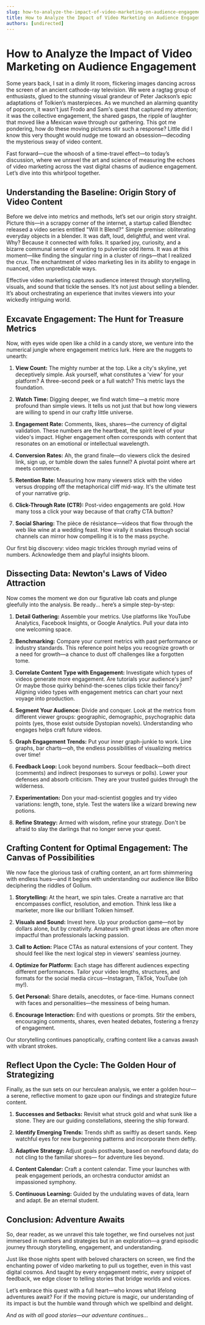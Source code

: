 ```yaml
---
slug: how-to-analyze-the-impact-of-video-marketing-on-audience-engagement
title: How to Analyze the Impact of Video Marketing on Audience Engagement
authors: [undirected]
---
```



# How to Analyze the Impact of Video Marketing on Audience Engagement

Some years back, I sat in a dimly lit room, flickering images dancing across the screen of an ancient cathode-ray television. We were a ragtag group of enthusiasts, glued to the stunning visual grandeur of Peter Jackson’s epic adaptations of Tolkien’s masterpieces. As we munched an alarming quantity of popcorn, it wasn’t just Frodo and Sam's quest that captured my attention; it was the collective engagement, the shared gasps, the ripple of laughter that moved like a Mexican wave through our gathering. This got me pondering, how do these moving pictures stir such a response? Little did I know this very thought would nudge me toward an obsession—decoding the mysterious sway of video content.

Fast forward—cue the whoosh of a time-travel effect—to today’s discussion, where we unravel the art and science of measuring the echoes of video marketing across the vast digital chasms of audience engagement. Let’s dive into this whirlpool together.

## Understanding the Baseline: Origin Story of Video Content

Before we delve into metrics and methods, let’s set our origin story straight. Picture this—in a scrappy corner of the internet, a startup called Blendtec released a video series entitled "Will It Blend?" Simple premise: obliterating everyday objects in a blender. It was daft, loud, delightful, and went viral. Why? Because it connected with folks. It sparked joy, curiosity, and a bizarre communal sense of wanting to pulverize odd items. It was at this moment—like finding the singular ring in a cluster of rings—that I realized the crux. The enchantment of video marketing lies in its ability to engage in nuanced, often unpredictable ways.

Effective video marketing captures audience interest through storytelling, visuals, and sound that tickle the senses. It’s not just about selling a blender. It’s about orchestrating an experience that invites viewers into your wickedly intriguing world.

## Excavate Engagement: The Hunt for Treasure Metrics

Now, with eyes wide open like a child in a candy store, we venture into the numerical jungle where engagement metrics lurk. Here are the nuggets to unearth:

1. **View Count:** The mighty number at the top. Like a city's skyline, yet deceptively simple. Ask yourself, what constitutes a 'view' for your platform? A three-second peek or a full watch? This metric lays the foundation.

2. **Watch Time:** Digging deeper, we find watch time—a metric more profound than simple views. It tells us not just that but how long viewers are willing to spend in our crafty little universe.

3. **Engagement Rate:** Comments, likes, shares—the currency of digital validation. These numbers are the heartbeat, the spirit level of your video's impact. Higher engagement often corresponds with content that resonates on an emotional or intellectual wavelength.

4. **Conversion Rates:** Ah, the grand finale—do viewers click the desired link, sign up, or tumble down the sales funnel? A pivotal point where art meets commerce. 

5. **Retention Rate:** Measuring how many viewers stick with the video versus dropping off the metaphorical cliff mid-way. It's the ultimate test of your narrative grip.

6. **Click-Through Rate (CTR):** Post-video engagements are gold. How many toss a click your way because of that crafty CTA button?

7. **Social Sharing:** The pièce de résistance—videos that flow through the web like wine at a wedding feast. How virally it snakes through social channels can mirror how compelling it is to the mass psyche.

Our first big discovery: video magic trickles through myriad veins of numbers. Acknowledge them and playful insights bloom.

## Dissecting Data: Newton's Laws of Video Attraction

Now comes the moment we don our figurative lab coats and plunge gleefully into the analysis. Be ready... here’s a simple step-by-step:

1. **Detail Gathering:** Assemble your metrics. Use platforms like YouTube Analytics, Facebook Insights, or Google Analytics. Pull your data into one welcoming space. 
   
2. **Benchmarking:** Compare your current metrics with past performance or industry standards. This reference point helps you recognize growth or a need for growth—a chance to dust off challenges like a forgotten tome.

3. **Correlate Content Type with Engagement:** Investigate which types of videos generate more engagement. Are tutorials your audience's jam? Or maybe those quirky behind-the-scenes clips tickle their fancy? Aligning video types with engagement metrics can chart your next voyage into production.

4. **Segment Your Audience:** Divide and conquer. Look at the metrics from different viewer groups: geographic, demographic, psychographic data points (yes, those exist outside Dystopian novels). Understanding who engages helps craft future videos.

5. **Graph Engagement Trends:** Put your inner graph-junkie to work. Line graphs, bar charts—oh, the endless possibilities of visualizing metrics over time!

6. **Feedback Loop:** Look beyond numbers. Scour feedback—both direct (comments) and indirect (responses to surveys or polls). Lower your defenses and absorb criticism. They are your trusted guides through the wilderness.

7. **Experimentation:** Don your mad-scientist goggles and try video variations: length, tone, style. Test the waters like a wizard brewing new potions.

8. **Refine Strategy:** Armed with wisdom, refine your strategy. Don't be afraid to slay the darlings that no longer serve your quest.

## Crafting Content for Optimal Engagement: The Canvas of Possibilities

We now face the glorious task of crafting content, an art form shimmering with endless hues—and it begins with understanding our audience like Bilbo deciphering the riddles of Gollum.

1. **Storytelling:** At the heart, we spin tales. Create a narrative arc that encompasses conflict, resolution, and emotion. Think less like a marketer, more like our brilliant Tolkien himself.

2. **Visuals and Sound:** Invest here. Up your production game—not by dollars alone, but by creativity. Amateurs with great ideas are often more impactful than professionals lacking passion.

3. **Call to Action:** Place CTAs as natural extensions of your content. They should feel like the next logical step in viewers' seamless journey.

4. **Optimize for Platform:** Each stage has different audiences expecting different performances. Tailor your video lengths, structures, and formats for the social media circus—Instagram, TikTok, YouTube (oh my!).

5. **Get Personal:** Share details, anecdotes, or face-time. Humans connect with faces and personalities—the messiness of being human.

6. **Encourage Interaction:** End with questions or prompts. Stir the embers, encouraging comments, shares, even heated debates, fostering a frenzy of engagement.

Our storytelling continues panoptically, crafting content like a canvas awash with vibrant strokes.

## Reflect Upon the Cycle: The Golden Hour of Strategizing
   
Finally, as the sun sets on our herculean analysis, we enter a golden hour—a serene, reflective moment to gaze upon our findings and strategize future content.

1. **Successes and Setbacks:** Revisit what struck gold and what sunk like a stone. They are our guiding constellations, steering the ship forward.

2. **Identify Emerging Trends:** Trends shift as swiftly as desert sands. Keep watchful eyes for new burgeoning patterns and incorporate them deftly.

3. **Adaptive Strategy:** Adjust goals posthaste, based on newfound data; do not cling to the familiar shores— for adventure lies beyond.

4. **Content Calendar:** Craft a content calendar. Time your launches with peak engagement periods, an orchestra conductor amidst an impassioned symphony.

5. **Continuous Learning:** Guided by the undulating waves of data, learn and adapt. Be an eternal student.

## Conclusion: Adventure Awaits

So, dear reader, as we unravel this tale together, we find ourselves not just immersed in numbers and strategies but in an exploration—a grand episodic journey through storytelling, engagement, and understanding.

Just like those nights spent with beloved characters on screen, we find the enchanting power of video marketing to pull us together, even in this vast digital cosmos. And taught by every engagement metric, every snippet of feedback, we edge closer to telling stories that bridge worlds and voices.

Let’s embrace this quest with a full heart—who knows what lifelong adventures await? For if the moving picture is magic, our understanding of its impact is but the humble wand through which we spellbind and delight.

_And as with all good stories—our adventure continues..._